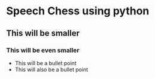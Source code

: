 # Speech Chess using python
## This will be smaller
### This will be even smaller
* This will be a bullet point
* This will also be a bullet point
